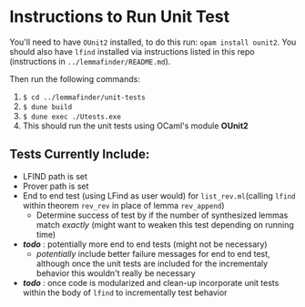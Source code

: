 # Instructions to Run Unit Test
You'll need to have `OUnit2` installed, to do this run: `opam install ounit2`. You should also have `lfind` installed via instructions listed in this repo (instructions in `../lemmafinder/README.md`).

Then run the following commands:
1. `$ cd ../lemmafinder/unit-tests`
2. `$ dune build`
3. `$ dune exec ./Utests.exe`
4. This should run the unit tests using OCaml's module **OUnit2**

## Tests Currently Include:
- LFIND path is set
- Prover path is set
- End to end test (using LFind as user would) for `list_rev.ml`(calling `lfind` within theorem `rev_rev` in place of lemma `rev_append`)
  - Determine success of test by if the number of synthesized lemmas match _exactly_ (might want to weaken this test depending on running time)
- **_todo_** : potentially more end to end tests (might not be necessary)
  - _potentially_  include better failure messages for end to end test, although once the unit tests are included for the incrementaly behavior this wouldn't really be necessary
- **_todo_** : once code is modularized and clean-up incorporate unit tests within the body of `lfind` to incrementally test behavior
